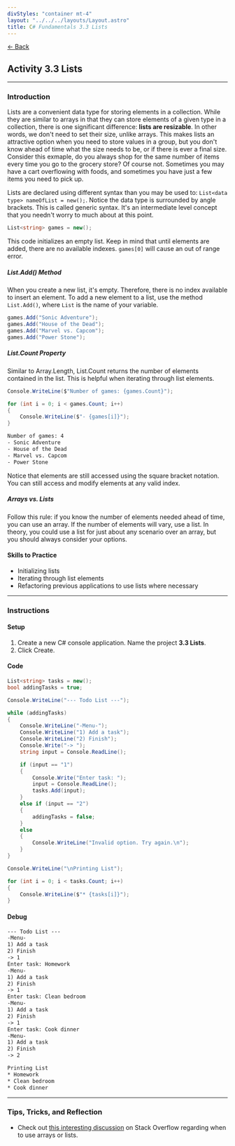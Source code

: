 ```yaml
---
divStyles: "container mt-4"
layout: "../../../layouts/Layout.astro"
title: C# Fundamentals 3.3 Lists
---
```


[← Back](/c-sharp-fundamentals/)

## Activity 3.3 Lists

---

### Introduction

Lists are a convenient data type for storing elements in a collection. While they are similar to arrays in that they can store elements of a given type in a collection, there is one significant difference: **lists are resizable**. In other words, we don't need to set their size, unlike arrays. This makes lists an attractive option when you need to store values in a group, but you don't know ahead of time what the size needs to be, or if there is ever a final size. Consider this exmaple, do you always shop for the same number of items every time you go to the grocery store? Of course not. Sometimes you may have a cart overflowing with foods, and sometimes you have just a few items you need to pick up.

Lists are declared using different syntax than you may be used to: `List<data type> nameOfList = new();`. Notice the data type is surrounded by angle brackets. This is called generic syntax. It's an intermediate level concept that you needn't worry to much about at this point.

```cs
List<string> games = new();
```

This code initializes an empty list. Keep in mind that until elements are added, there are no available indexes. `games[0]` will cause an out of range error.

##### List.Add() Method

When you create a new list, it's empty. Therefore, there is no index available to insert an element. To add a new element to a list, use the method `List.Add()`, where `List` is the name of your variable.

```cs
games.Add("Sonic Adventure");
games.Add("House of the Dead");
games.Add("Marvel vs. Capcom");
games.Add("Power Stone");
```

##### List.Count Property

Similar to Array.Length, List.Count returns the number of elements contained in the list. This is helpful when iterating through list elements.

```cs
Console.WriteLine($"Number of games: {games.Count}");

for (int i = 0; i < games.Count; i++)
{
    Console.WriteLine($"- {games[i]}");
}
```
```txt
Number of games: 4
- Sonic Adventure
- House of the Dead
- Marvel vs. Capcom
- Power Stone
```

Notice that elements are still accessed using the square bracket notation. You can still access and modify elements at any valid index.

##### Arrays vs. Lists

Follow this rule: if you know the number of elements needed ahead of time, you can use an array. If the number of elements will vary, use a list. In theory, you could use a list for just about any scenario over an array, but you should always consider your options.

#### Skills to Practice

- Initializing lists
- Iterating through list elements
- Refactoring previous applications to use lists where necessary

---

### Instructions

#### Setup

1. Create a new C# console application. Name the project **3.3 Lists**.
2. Click Create.

#### Code

```cs
List<string> tasks = new();
bool addingTasks = true;

Console.WriteLine("--- Todo List ---");

while (addingTasks)
{
    Console.WriteLine("-Menu-");
    Console.WriteLine("1) Add a task");
    Console.WriteLine("2) Finish");
    Console.Write("-> ");
    string input = Console.ReadLine();

    if (input == "1")
    {
        Console.Write("Enter task: ");
        input = Console.ReadLine();
        tasks.Add(input);
    }
    else if (input == "2")
    {
        addingTasks = false;
    }
    else
    {
        Console.WriteLine("Invalid option. Try again.\n");
    }
}

Console.WriteLine("\nPrinting List");

for (int i = 0; i < tasks.Count; i++)
{
    Console.WriteLine($"* {tasks[i]}");
}
```

#### Debug

```txt
--- Todo List ---
-Menu-
1) Add a task
2) Finish
-> 1
Enter task: Homework
-Menu-
1) Add a task
2) Finish
-> 1
Enter task: Clean bedroom
-Menu-
1) Add a task
2) Finish
-> 1
Enter task: Cook dinner
-Menu-
1) Add a task
2) Finish
-> 2

Printing List
* Homework
* Clean bedroom
* Cook dinner
```

---

### Tips, Tricks, and Reflection

- Check out <a href="https://stackoverflow.com/questions/434761/array-versus-listt-when-to-use-which" target="_blank">this interesting discussion</a> on Stack Overflow regarding when to use arrays or lists.

